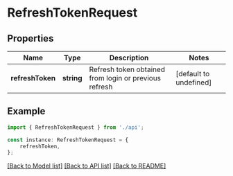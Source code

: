 # RefreshTokenRequest


## Properties

Name | Type | Description | Notes
------------ | ------------- | ------------- | -------------
**refreshToken** | **string** | Refresh token obtained from login or previous refresh | [default to undefined]

## Example

```typescript
import { RefreshTokenRequest } from './api';

const instance: RefreshTokenRequest = {
    refreshToken,
};
```

[[Back to Model list]](../README.md#documentation-for-models) [[Back to API list]](../README.md#documentation-for-api-endpoints) [[Back to README]](../README.md)
